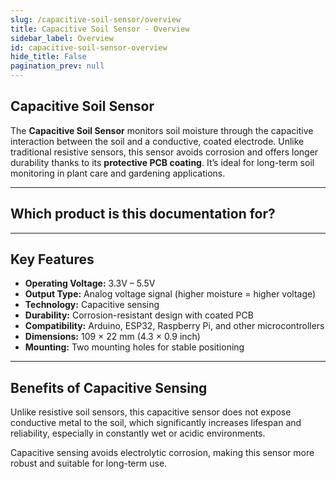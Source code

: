 ```yaml
---
slug: /capacitive-soil-sensor/overview
title: Capacitive Soil Sensor - Overview
sidebar_label: Overview
id: capacitive-soil-sensor-overview 
hide_title: False
pagination_prev: null
---
```


## Capacitive Soil Sensor

The **Capacitive Soil Sensor** monitors soil moisture through the capacitive interaction between the soil and a conductive, coated electrode. Unlike traditional resistive sensors, this sensor avoids corrosion and offers longer durability thanks to its **protective PCB coating**. It’s ideal for long-term soil monitoring in plant care and gardening applications.

<CenteredImage src="/img/capacitive-soil-sensor/333098.jpg" alt="Capacitive soil sensor" caption="Capacitive soil sensor"/>

---

## Which product is this documentation for?

<QuickLink 
  title="Capacitive Soil Sensor" 
  description="333098"
  url="https://soldered.com/product/capacitive-soil-sensor/"
  image="/img/capacitive-soil-sensor/333098.jpg" 
/>

---

## Key Features

- **Operating Voltage:** 3.3V – 5.5V
- **Output Type:** Analog voltage signal (higher moisture = higher voltage)
- **Technology:** Capacitive sensing
- **Durability:** Corrosion-resistant design with coated PCB
- **Compatibility:** Arduino, ESP32, Raspberry Pi, and other microcontrollers
- **Dimensions:** 109 × 22 mm (4.3 × 0.9 inch)
- **Mounting:** Two mounting holes for stable positioning

---

## Benefits of Capacitive Sensing

Unlike resistive soil sensors, this capacitive sensor does not expose conductive metal to the soil, which significantly increases lifespan and reliability, especially in constantly wet or acidic environments.

<InfoBox>Capacitive sensing avoids electrolytic corrosion, making this sensor more robust and suitable for long-term use.</InfoBox>